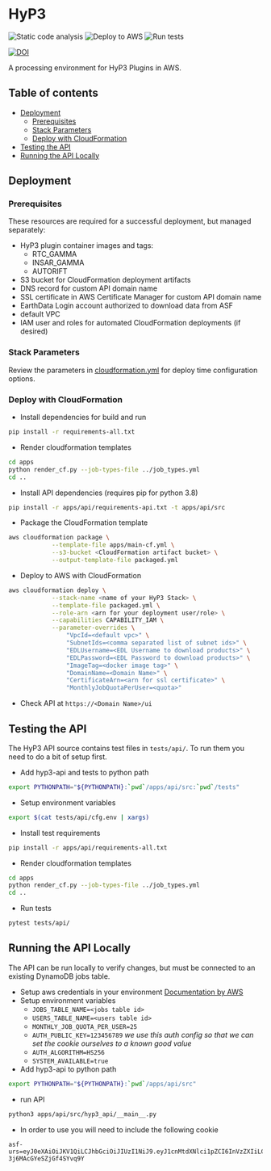 # HyP3
![Static code analysis](https://github.com/ASFHyP3/hyp3/workflows/Static%20code%20analysis/badge.svg)
![Deploy to AWS](https://github.com/ASFHyP3/hyp3/workflows/Deploy%20to%20AWS/badge.svg)
![Run tests](https://github.com/ASFHyP3/hyp3/workflows/Run%20tests/badge.svg)

[![DOI](https://zenodo.org/badge/259996151.svg)](https://zenodo.org/badge/latestdoi/259996151)


A processing environment for HyP3 Plugins in AWS.

## Table of contents
- [Deployment](#deployment)
  - [Prerequisites](#prerequisites)
  - [Stack Parameters](#stack-parameters)
  - [Deploy with CloudFormation](#deploy-with-cloudformation)
- [Testing the API](#testing-the-api)
- [Running the API Locally](#running-the-api-locally)

## Deployment

### Prerequisites
These resources are required for a successful deployment, but managed separately:

- HyP3 plugin container images and tags:
  - RTC_GAMMA
  - INSAR_GAMMA
  - AUTORIFT
- S3 bucket for CloudFormation deployment artifacts
- DNS record for custom API domain name
- SSL certificate in AWS Certificate Manager for custom API domain name
- EarthData Login account authorized to download data from ASF
- default VPC
- IAM user and roles for automated CloudFormation deployments (if desired)

### Stack Parameters
Review the parameters in [cloudformation.yml](apps/main-cf.yml) for deploy time configuration options.

### Deploy with CloudFormation

- Install dependencies for build and run
```sh
pip install -r requirements-all.txt
```

- Render cloudformation templates
```sh
cd apps
python render_cf.py --job-types-file ../job_types.yml
cd ..
```

- Install API dependencies (requires pip for python 3.8)

```sh
pip install -r apps/api/requirements-api.txt -t apps/api/src
```

- Package the CloudFormation template
```sh
aws cloudformation package \
            --template-file apps/main-cf.yml \
            --s3-bucket <CloudFormation artifact bucket> \
            --output-template-file packaged.yml
```

- Deploy to AWS with CloudFormation
```sh
aws cloudformation deploy \
            --stack-name <name of your HyP3 Stack> \
            --template-file packaged.yml \
            --role-arn <arn for your deployment user/role> \
            --capabilities CAPABILITY_IAM \
            --parameter-overrides \
                "VpcId=<default vpc>" \
                "SubnetIds=<comma separated list of subnet ids>" \
                "EDLUsername=<EDL Username to download products>" \
                "EDLPassword=<EDL Password to download products>" \
                "ImageTag=<docker image tag>" \
                "DomainName=<Domain Name>" \
                "CertificateArn=<arn for ssl certificate>" \
                "MonthlyJobQuotaPerUser=<quota>"
```
- Check API at `https://<Domain Name>/ui`


## Testing the API
The HyP3 API source contains test files in `tests/api/`. To run them you need to do a bit of setup first.

- Add hyp3-api and tests to python path
```sh
export PYTHONPATH="${PYTHONPATH}:`pwd`/apps/api/src:`pwd`/tests"
```
- Setup environment variables
```sh
export $(cat tests/api/cfg.env | xargs)
```
- Install test requirements
```sh
pip install -r apps/api/requirements-all.txt
```

- Render cloudformation templates
```sh
cd apps
python render_cf.py --job-types-file ../job_types.yml
cd ..
```

- Run tests
```sh
pytest tests/api/
```

## Running the API Locally
The API can be run locally to verify changes, but must be connected to an existing DynamoDB jobs table.

- Setup aws credentials in your environment [Documentation by AWS](https://boto3.amazonaws.com/v1/documentation/api/latest/guide/quickstart.html#configuration)
- Setup environment variables
  - `JOBS_TABLE_NAME=<jobs table id>`
  - `USERS_TABLE_NAME=<users table id>`
  - `MONTHLY_JOB_QUOTA_PER_USER=25`
  - `AUTH_PUBLIC_KEY=123456789` *we use this auth config so that we can set the cookie ourselves to a known good value*
  - `AUTH_ALGORITHM=HS256`
  - `SYSTEM_AVAILABLE=true`
- Add hyp3-api to python path
```sh
export PYTHONPATH="${PYTHONPATH}:`pwd`/apps/api/src"
```
- run API
```sh
python3 apps/api/src/hyp3_api/__main__.py
```
- In order to use you will need to include the following cookie
```
asf-urs=eyJ0eXAiOiJKV1QiLCJhbGciOiJIUzI1NiJ9.eyJ1cnMtdXNlci1pZCI6InVzZXIiLCJleHAiOjIxNTk1Mzc0OTYyLCJ1cnMtZ3JvdXBzIjpbeyJuYW1lIjoiYXV0aC1ncm91cCIsImFwcF91aWQiOiJhdXRoLXVpZCJ9XX0.hMtgDTqS5wxDPCzK9MlXB-3j6MAcGYeSZjGf4SYvq9Y
```
